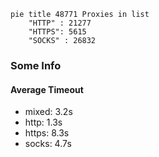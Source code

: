 
```mermaid
pie title 48771 Proxies in list
    "HTTP" : 21277
    "HTTPS": 5615
    "SOCKS" : 26832
```

### Some Info
#### Average Timeout

- mixed: 3.2s
- http: 1.3s
- https: 8.3s
- socks: 4.7s